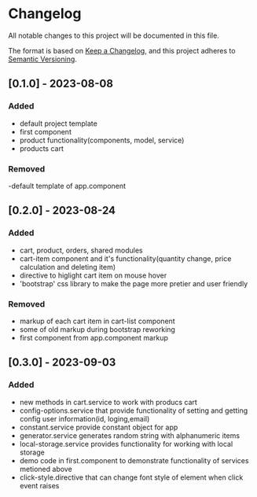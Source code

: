 # Changelog

All notable changes to this project will be documented in this file.

The format is based on [Keep a Changelog](https://keepachangelog.com/en/1.0.0/),
and this project adheres to [Semantic Versioning](https://semver.org/spec/v2.0.0.html).


## [0.1.0] - 2023-08-08

### Added

- default project template
- first component
- product functionality(components, model, service)
- products cart

### Removed
-default template of app.component

## [0.2.0] - 2023-08-24

### Added 
- cart, product, orders, shared modules
- cart-item component and it's functionality(quantity change, price calculation and deleting item)
- directive to higlight cart item on mouse hover
- 'bootstrap' css library to make the page more pretier and user friendly

### Removed
- markup of each cart item in cart-list component
- some of old markup during bootstrap reworking
- first component from app.component markup

## [0.3.0] - 2023-09-03

### Added
   - new methods in cart.service to work with producs cart
   - config-options.service that provide functionality of setting and getting config user information(id, loging,email)
   - constant.service provide constant object for app
   - generator.service generates random string with alphanumeric items
   - local-storage.service provides functionality for working with local storage
   - demo code in first.component to demonstrate functionality of services metioned above 
   - click-style.directive that can change font style of element when click event raises
